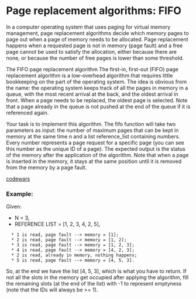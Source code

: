 # Page replacement algorithms: FIFO

In a computer operating system that uses paging for virtual memory management, page replacement algorithms decide which memory pages to page out when a page of memory needs to be allocated. Page replacement happens when a requested page is not in memory (page fault) and a free page cannot be used to satisfy the allocation, either because there are none, or because the number of free pages is lower than some threshold.

The FIFO page replacement algorithm
The first-in, first-out (FIFO) page replacement algorithm is a low-overhead algorithm that requires little bookkeeping on the part of the operating system. The idea is obvious from the name: the operating system keeps track of all the pages in memory in a queue, with the most recent arrival at the back, and the oldest arrival in front. When a page needs to be replaced, the oldest page is selected. Note that a page already in the queue is not pushed at the end of the queue if it is referenced again.

Your task is to implement this algorithm. The fifo function will take two parameters as input: the number of maximum pages that can be kept in memory at the same time n and a list reference_list containing numbers. Every number represents a page request for a specific page (you can see this number as the unique ID of a page). The expected output is the status of the memory after the application of the algorithm. Note that when a page is inserted in the memory, it stays at the same position until it is removed from the memory by a page fault.

[codewars](https://www.codewars.com/kata/62d34faad32b8c002a17d6d9/train/python)

### Example:
Given:

* N = 3,
* REFERENCE LIST = [1, 2, 3, 4, 2, 5],
```
  * 1 is read, page fault --> memory = [1];
  * 2 is read, page fault --> memory = [1, 2];
  * 3 is read, page fault --> memory = [1, 2, 3];
  * 4 is read, page fault --> memory = [4, 2, 3];
  * 2 is read, already in memory, nothing happens;
  * 5 is read, page fault --> memory = [4, 5, 3].
```
So, at the end we have the list [4, 5, 3], which is what you have to return. If not all the slots in the memory get occupied after applying the algorithm, fill the remaining slots (at the end of the list) with -1 to represent emptyness (note that the IDs will always be >= 1).